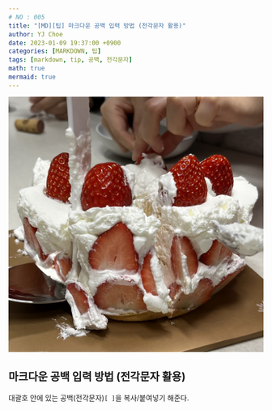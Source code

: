```yaml
---
# NO : 005
title: "[MD][팁] 마크다운 공백 입력 방법 (전각문자 활용)"
author: YJ Choe
date: 2023-01-09 19:37:00 +0900
categories: [MARKDOWN, 팁]
tags: [markdown, tip, 공백, 전각문자]
math: true
mermaid: true
---
```


![img1](/assets/img/post/005_01.png)

## 마크다운 공백 입력 방법 (전각문자 활용)
대괄호 안에 있는 공백(전각문자)``[ ]``을 복사/붙여넣기 해준다.


